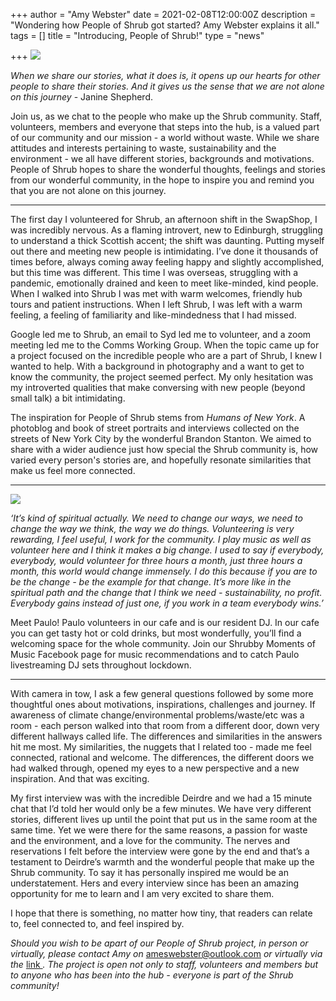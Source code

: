 +++
author = "Amy Webster"
date = 2021-02-08T12:00:00Z
description = "Wondering how People of Shrub got started? Amy Webster explains it all."
tags = []
title = "Introducing, People of Shrub!"
type = "news"

+++
![](https://res.cloudinary.com/shrub-co-op/image/upload/v1612785405/shrubcoop.org/media/pos_qqhwhr.png)

_When we share our stories, what it does is, it opens up our hearts for other people to share their stories. And it gives us the sense that we are not alone on this journey_ - Janine Shepherd.

Join us, as we chat to the people who make up the Shrub community. Staff, volunteers, members and everyone that steps into the hub, is a valued part of our community and our mission - a world without waste. While we share attitudes and interests pertaining to waste, sustainability and the environment - we all have different stories, backgrounds and motivations. People of Shrub hopes to share the wonderful thoughts, feelings and stories from our wonderful community, in the hope to inspire you and remind you that you are not alone on this journey.

***

The first day I volunteered for Shrub, an afternoon shift in the SwapShop, I was incredibly nervous. As a flaming introvert, new to Edinburgh, struggling to understand a thick Scottish accent; the shift was daunting. Putting myself out there and meeting new people is intimidating. I’ve done it thousands of times before, always coming away feeling happy and slightly accomplished, but this time was different. This time I was overseas, struggling with a pandemic, emotionally drained and keen to meet like-minded, kind people. When I walked into Shrub I was met with warm welcomes, friendly hub tours and patient instructions. When I left Shrub, I was left with a warm feeling, a feeling of familiarity and like-mindedness that I had missed.

Google led me to Shrub, an email to Syd led me to volunteer, and a zoom meeting led me to the Comms Working Group. When the topic came up for a project focused on the incredible people who are a part of Shrub, I knew I wanted to help. With a background in photography and a want to get to know the community, the project seemed perfect. My only hesitation was my introverted qualities that make conversing with new people (beyond small talk) a bit intimidating.

The inspiration for People of Shrub stems from _Humans of New York_. A photoblog and book of street portraits and interviews collected on the streets of New York City by the wonderful Brandon Stanton. We aimed to share with a wider audience just how special the Shrub community is, how varied every person's stories are, and hopefully resonate similarities that make us feel more connected.

***

![](https://res.cloudinary.com/shrub-co-op/image/upload/v1612785493/shrubcoop.org/media/paolo_vjvpxb.png)

_‘It’s kind of spiritual actually. We need to change our ways, we need to change the way we think, the way we do things. Volunteering is very rewarding, I feel useful, I work for the community. I play music as well as volunteer here and I think it makes a big change. I used to say if everybody, everybody, would volunteer for three hours a month, just three hours a month, this world would change immensely. I do this because if you are to be the change - be the example for that change. It’s more like in the spiritual path and the change that I think we need - sustainability, no profit. Everybody gains instead of just one, if you work in a team everybody wins.’_

Meet Paulo! Paulo volunteers in our cafe and is our resident DJ. In our cafe you can get tasty hot or cold drinks, but most wonderfully, you’ll find a welcoming space for the whole community. Join our Shrubby Moments of Music Facebook page for music recommendations and to catch Paulo livestreaming DJ sets throughout lockdown.

***

With camera in tow, I ask a few general questions followed by some more thoughtful ones about motivations, inspirations, challenges and journey. If awareness of climate change/environmental problems/waste/etc was a room - each person walked into that room from a different door, down very different hallways called life. The differences and similarities in the answers hit me most. My similarities, the nuggets that I related too - made me feel connected, rational and welcome. The differences, the different doors we had walked through, opened my eyes to a new perspective and a new inspiration. And that was exciting.

My first interview was with the incredible Deirdre and we had a 15 minute chat that I’d told her would only be a few minutes. We have very different stories, different lives up until the point that put us in the same room at the same time. Yet we were there for the same reasons, a passion for waste and the environment, and a love for the community. The nerves and reservations I felt before the interview were gone by the end and that’s a testament to Deirdre’s warmth and the wonderful people that make up the Shrub community. To say it has personally inspired me would be an understatement. Hers and every interview since has been an amazing opportunity for me to learn and I am very excited to share them.

I hope that there is something, no matter how tiny, that readers can relate to, feel connected to, and feel inspired by.

_Should you wish to be apart of our People of Shrub project, in person or virtually, please contact Amy on_ [ameswebster@outlook.com](mailto:ameswebster@outlook.com) _or virtually via the_ [link ](https://forms.gle/Cc5BdMPdQMV8C8Ef7)_. The project is open not only to staff, volunteers and members but to anyone who has been into the hub - everyone is part of the Shrub community!_